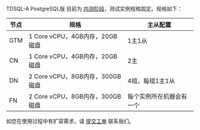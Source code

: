 TDSQL-A PostgreSQL版 目前为 [内测阶段](https://cloud.tencent.com/apply/p/foc4zrnpwp)，测试实例规格固定。规格如下：

| 节点 | 规格 | 主从配置 |
|---------|---------|---------|
| GTM | 1 Core vCPU，4GB内存，20GB磁盘   | 1主1从 |
| CN   | 1 Core vCPU，4GB内存，20GB磁盘   | 2主 |
| DN   | 2 Core vCPU，8GB内存，300GB磁盘 | 4组，每组1主1从 |
| FN   | 2 Core vCPU，8GB内存，300GB磁盘 | 每个实例所在机器会有一个 |

如您在使用过程中有扩容需求，请 [提交工单](https://console.cloud.tencent.com/workorder/category) 联系我们。

